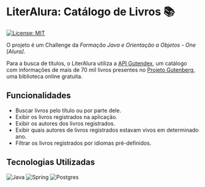 # LiterAlura: Catálogo de Livros :books:
[![License: MIT](https://img.shields.io/badge/License-MIT-yellow.svg)](https://opensource.org/licenses/MIT)

O projeto é um Challenge da *Formação Java e Orientação a Objetos - One [Alura]*.

Para a busca de títulos, o LiterAlura utiliza a [API Gutendex](https://gutendex.com/), um catálogo com informações de mais de 70 mil livros presentes no [Projeto Gutenberg](https://www.gutenberg.org/), uma biblioteca online gratuita.

## Funcionalidades

- Buscar livros pelo título ou por parte dele.
- Exibir os livros registrados na aplicação.
- Exibir os autores dos livros registrados.
- Exibir quais autores de livros registrados estavam vivos em determinado ano.
- Filtrar os livros registrados por idiomas pré-definidos.

## Tecnologias Utilizadas

![Java](https://img.shields.io/badge/java-%23ED8B00.svg?style=for-the-badge&logo=openjdk&logoColor=white)
![Spring](https://img.shields.io/badge/spring-%236DB33F.svg?style=for-the-badge&logo=spring&logoColor=white)
![Postgres](https://img.shields.io/badge/postgres-%23316192.svg?style=for-the-badge&logo=postgresql&logoColor=white)
